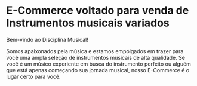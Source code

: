 # E-Commerce voltado para venda de Instrumentos musicais variados

Bem-vindo ao Disciplina Musical!

Somos apaixonados pela música e estamos empolgados em trazer para você uma ampla seleção de instrumentos musicais de alta qualidade. Se você é um músico experiente em busca do instrumento perfeito ou alguém que está apenas começando sua jornada musical, nosso E-Commerce é o lugar certo para você.
